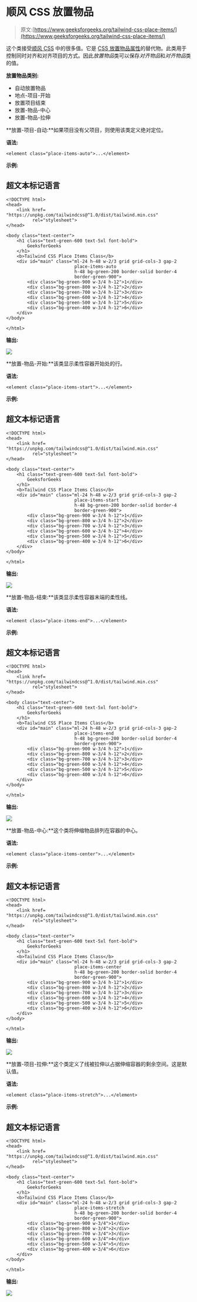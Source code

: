 # 顺风 CSS 放置物品

> 原文:[https://www.geeksforgeeks.org/tailwind-css-place-items/](https://www.geeksforgeeks.org/tailwind-css-place-items/)

这个类接受[顺风 CSS](https://www.geeksforgeeks.org/css-tailwind-introduction/) 中的很多值。它是 [CSS 放置物品属性](https://www.geeksforgeeks.org/css-place-items-property/)的替代物。此类用于控制同时对齐和对齐项目的方式。因此*放置物品*类可以保存*对齐物品*和*对齐物品*类的值。

**放置物品类别:**

*   自动放置物品
*   地点-项目-开始
*   放置项目结束
*   放置-物品-中心
*   放置-物品-拉伸

**放置-项目-自动:**如果项目没有父项目，则使用该类定义绝对定位。

**语法:**

```
<element class="place-items-auto">...</element>
```

**示例:**

## 超文本标记语言

```
<!DOCTYPE html> 
<head> 
    <link href=
"https://unpkg.com/tailwindcss@^1.0/dist/tailwind.min.css" 
          rel="stylesheet"> 
</head> 

<body class="text-center"> 
    <h1 class="text-green-600 text-5xl font-bold">
        GeeksforGeeks
    </h1> 
    <b>Tailwind CSS Place Items Class</b> 
    <div id="main" class="ml-24 h-48 w-2/3 grid grid-cols-3 gap-2 
                          place-items-auto 
                          h-48 bg-green-200 border-solid border-4 
                          border-green-900"> 
        <div class="bg-green-900 w-3/4 h-12">1</div>
        <div class="bg-green-800 w-3/4 h-12">2</div>
        <div class="bg-green-700 w-3/4 h-12">3</div>
        <div class="bg-green-600 w-3/4 h-12">4</div>
        <div class="bg-green-500 w-3/4 h-12">5</div>
        <div class="bg-green-400 w-3/4 h-12">6</div>
    </div> 
</body> 

</html>
```

**输出:**

![](img/989f4de5ffef329a3c105f359a62cb80.png)

**放置-物品-开始:**该类显示柔性容器开始处的行。

**语法:**

```
<element class="place-items-start">...</element>
```

**示例:**

## 超文本标记语言

```
<!DOCTYPE html> 
<head> 
    <link href=
"https://unpkg.com/tailwindcss@^1.0/dist/tailwind.min.css" 
          rel="stylesheet"> 
</head> 

<body class="text-center"> 
    <h1 class="text-green-600 text-5xl font-bold">
        GeeksforGeeks
    </h1> 
    <b>Tailwind CSS Place Items Class</b> 
    <div id="main" class="ml-24 h-48 w-2/3 grid grid-cols-3 gap-2 
                          place-items-start 
                          h-48 bg-green-200 border-solid border-4 
                          border-green-900"> 
        <div class="bg-green-900 w-3/4 h-12">1</div>
        <div class="bg-green-800 w-3/4 h-12">2</div>
        <div class="bg-green-700 w-3/4 h-12">3</div>
        <div class="bg-green-600 w-3/4 h-12">4</div>
        <div class="bg-green-500 w-3/4 h-12">5</div>
        <div class="bg-green-400 w-3/4 h-12">6</div>
    </div> 
</body> 

</html>
```

**输出:**

![](img/989f4de5ffef329a3c105f359a62cb80.png)

**放置-物品-结束:**该类显示柔性容器末端的柔性线。

**语法:**

```
<element class="place-items-end">...</element>
```

**示例:**

## 超文本标记语言

```
<!DOCTYPE html> 
<head> 
    <link href=
"https://unpkg.com/tailwindcss@^1.0/dist/tailwind.min.css" 
          rel="stylesheet"> 
</head> 

<body class="text-center"> 
    <h1 class="text-green-600 text-5xl font-bold">
        GeeksforGeeks
    </h1> 
    <b>Tailwind CSS Place Items Class</b> 
    <div id="main" class="ml-24 h-48 w-2/3 grid grid-cols-3 gap-2 
                          place-items-end 
                          h-48 bg-green-200 border-solid border-4 
                          border-green-900"> 
        <div class="bg-green-900 w-3/4 h-12">1</div>
        <div class="bg-green-800 w-3/4 h-12">2</div>
        <div class="bg-green-700 w-3/4 h-12">3</div>
        <div class="bg-green-600 w-3/4 h-12">4</div>
        <div class="bg-green-500 w-3/4 h-12">5</div>
        <div class="bg-green-400 w-3/4 h-12">6</div>
    </div> 
</body> 

</html>
```

**输出:**

![](img/8dc7983ca8729f98aab805d7f8ca610a.png)

**放置-物品-中心:**这个类将伸缩物品排列在容器的中心。

**语法:**

```
<element class="place-items-center">...</element>
```

**示例:**

## 超文本标记语言

```
<!DOCTYPE html> 
<head> 
    <link href=
"https://unpkg.com/tailwindcss@^1.0/dist/tailwind.min.css" 
          rel="stylesheet"> 
</head> 

<body class="text-center"> 
    <h1 class="text-green-600 text-5xl font-bold">
        GeeksforGeeks
    </h1> 
    <b>Tailwind CSS Place Items Class</b> 
    <div id="main" class="ml-24 h-48 w-2/3 grid grid-cols-3 gap-2 
                          place-items-center 
                          h-48 bg-green-200 border-solid border-4 
                          border-green-900"> 
        <div class="bg-green-900 w-3/4 h-12">1</div>
        <div class="bg-green-800 w-3/4 h-12">2</div>
        <div class="bg-green-700 w-3/4 h-12">3</div>
        <div class="bg-green-600 w-3/4 h-12">4</div>
        <div class="bg-green-500 w-3/4 h-12">5</div>
        <div class="bg-green-400 w-3/4 h-12">6</div>
    </div> 
</body> 

</html>
```

**输出:**

![](img/5f65c1a539b43f29455d68020b88db22.png)

**放置-项目-拉伸:**这个类定义了线被拉伸以占据伸缩容器的剩余空间。这是默认值。

**语法:**

```
<element class="place-items-stretch">...</element>
```

**示例:**

## 超文本标记语言

```
<!DOCTYPE html> 
<head> 
    <link href=
"https://unpkg.com/tailwindcss@^1.0/dist/tailwind.min.css" 
          rel="stylesheet"> 
</head> 

<body class="text-center"> 
    <h1 class="text-green-600 text-5xl font-bold">
        GeeksforGeeks
    </h1> 
    <b>Tailwind CSS Place Items Class</b> 
    <div id="main" class="ml-24 h-48 w-2/3 grid grid-cols-3 gap-2 
                          place-items-stretch 
                          h-48 bg-green-200 border-solid border-4 
                          border-green-900"> 
        <div class="bg-green-900 w-3/4">1</div>
        <div class="bg-green-800 w-3/4">2</div>
        <div class="bg-green-700 w-3/4">3</div>
        <div class="bg-green-600 w-3/4">4</div>
        <div class="bg-green-500 w-3/4">5</div>
        <div class="bg-green-400 w-3/4">6</div>
    </div> 
</body> 

</html>
```

**输出:**

![](img/3c9bff104658152924170077ee636dbc.png)